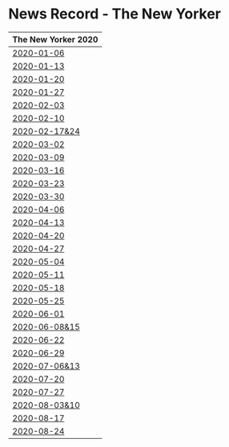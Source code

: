 # News Record - The New Yorker



| The New Yorker 2020 |
| ---------- |
|[2020-01-06](2020-01-06)|
| [2020-01-13](2020-01-13) |
| [2020-01-20](2020-01-20) |
| [2020-01-27](2020-01-27) |
| [2020-02-03](2020-02-03) |
| [2020-02-10](2020-02-10) |
| [2020-02-17&24](2020-02-17&24) |
| [2020-03-02](2020-03-02) |
| [2020-03-09](2020-03-09) |
| [2020-03-16](2020-03-16) |
| [2020-03-23](2020-03-23) |
| [2020-03-30](2020-03-30) |
| [2020-04-06](2020-04-06) |
| [2020-04-13](2020-04-13) |
| [2020-04-20](2020-04-20) |
| [2020-04-27](2020-04-27) |
| [2020-05-04](2020-05-04) |
| [2020-05-11](2020-05-11) |
| [2020-05-18](2020-05-18) |
| [2020-05-25](2020-05-25) |
| [2020-06-01](2020-06-01) |
|[2020-06-08&15](2020-06-08&15)|
| [2020-06-22](2020-06-22) |
| [2020-06-29](2020-06-29)|
|[2020-07-06&13](2020-07-06&13)|
| [2020-07-20](2020-07-20)|
| [2020-07-27](2020-07-27)|
| [2020-08-03&10](2020-08-03&10)|
| [2020-08-17](2020-08-17)|
| [2020-08-24](2020-08-24)|


